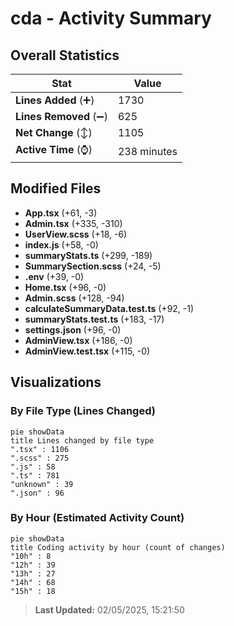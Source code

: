 # cda - Activity Summary 

## Overall Statistics

| Stat                   | Value                                                             |
| ---------------------- | ----------------------------------------------------------------- |
| **Lines Added** (➕)   | 1730                                          |
| **Lines Removed** (➖) | 625                                        |
| **Net Change** (↕)    | 1105                |
| **Active Time** (⌚)   | 238 minutes |


## Modified Files
- **App.tsx** (+61, -3)
- **Admin.tsx** (+335, -310)
- **UserView.scss** (+18, -6)
- **index.js** (+58, -0)
- **summaryStats.ts** (+299, -189)
- **SummarySection.scss** (+24, -5)
- **.env** (+39, -0)
- **Home.tsx** (+96, -0)
- **Admin.scss** (+128, -94)
- **calculateSummaryData.test.ts** (+92, -1)
- **summaryStats.test.ts** (+183, -17)
- **settings.json** (+96, -0)
- **AdminView.tsx** (+186, -0)
- **AdminView.test.tsx** (+115, -0)

## Visualizations

### By File Type (Lines Changed)

```mermaid
pie showData
title Lines changed by file type
".tsx" : 1106
".scss" : 275
".js" : 58
".ts" : 781
"unknown" : 39
".json" : 96
```

### By Hour (Estimated Activity Count)

```mermaid
pie showData
title Coding activity by hour (count of changes)
"10h" : 8
"12h" : 39
"13h" : 27
"14h" : 68
"15h" : 18
```


> **Last Updated:** 02/05/2025, 15:21:50